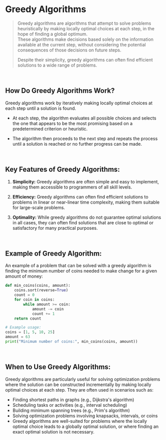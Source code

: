 # Greedy Algorithms

> Greedy algorithms are algorithms that attempt to solve problems heuristically by making locally optimal choices at each step, in the hope of finding a global optimum.
> <br/>
> These algorithms make decisions based solely on the information available at the current step, without considering the potential consequences of those decisions on future steps.
> 
> Despite their simplicity, greedy algorithms can often find efficient solutions to a wide range of problems.

<br/>



## How Do Greedy Algorithms Work?

Greedy algorithms work by iteratively making locally optimal choices at each step until a solution is found. 

* At each step, the algorithm evaluates all possible choices and selects the one that appears to be the most promising based on a predetermined criterion or heuristic. 

* The algorithm then proceeds to the next step and repeats the process until a solution is reached or no further progress can be made.

<br/>


## Key Features of Greedy Algorithms:

1. **Simplicity:** Greedy algorithms are often simple and easy to implement, making them accessible to programmers of all skill levels.

2. **Efficiency:** Greedy algorithms can often find efficient solutions to problems in linear or near-linear time complexity, making them suitable for large-scale problems.

3. **Optimality:** While greedy algorithms do not guarantee optimal solutions in all cases, they can often find solutions that are close to optimal or satisfactory for many practical purposes.

<br/>


## Example of Greedy Algorithm:

An example of a problem that can be solved with a greedy algorithm is finding the minimum number of coins needed to make change for a given amount of money:

```python
def min_coins(coins, amount):
    coins.sort(reverse=True)
    count = 0
    for coin in coins:
        while amount >= coin:
            amount -= coin
            count += 1
    return count

# Example usage:
coins = [1, 5, 10, 25]
amount = 63
print("Minimum number of coins:", min_coins(coins, amount))
```

<br/>

## When to Use Greedy Algorithms:
Greedy algorithms are particularly useful for solving optimization problems where the solution can be constructed incrementally by making locally optimal choices at each step. They are often used in scenarios such as:

* Finding shortest paths in graphs (e.g., Dijkstra's algorithm)
* Scheduling tasks or activities (e.g., interval scheduling)
* Building minimum spanning trees (e.g., Prim's algorithm)
* Solving optimization problems involving knapsacks, intervals, or coins
* Greedy algorithms are well-suited for problems where the locally optimal choice leads to a globally optimal solution, or where finding an exact optimal solution is not necessary.
 
